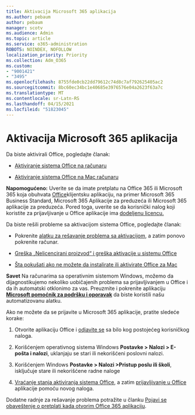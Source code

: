 ```yaml
---
title: Aktivacija Microsoft 365 aplikacija
ms.author: pebaum
author: pebaum
manager: scotv
ms.audience: Admin
ms.topic: article
ms.service: o365-administration
ROBOTS: NOINDEX, NOFOLLOW
localization_priority: Priority
ms.collection: Adm_O365
ms.custom:
- "9001421"
- "3495"
ms.openlocfilehash: 8755fde0cb22dd79612c74d8c7af792625405ac2
ms.sourcegitcommit: 8bc60ec34bc1e40685e3976576e04a2623f63a7c
ms.translationtype: MT
ms.contentlocale: sr-Latn-RS
ms.lasthandoff: 04/15/2021
ms.locfileid: "51823045"
---
```

# <a name="activating-microsoft-365-apps"></a>Aktivacija Microsoft 365 aplikacija

Da biste aktivirali Office, pogledajte članak:

- [Aktiviranje sistema Office na računaru](https://support.office.com/article/activate-office-5bd38f38-db92-448b-a982-ad170b1e187e) 

- [Aktiviranje sistema Office na Mac računaru](https://support.office.com/article/activate-office-for-mac-7f6646b1-bb14-422a-9ad4-a53410fcefb2)

**Napomogućeno:**  Uverite se da imate pretplatu na Office 365 ili Microsoft 365 koja obuhvata [Office](https://support.office.com/article/28cbc8cf-1332-4f04-9123-9b660abb629e)klijentsku aplikaciju, na primer Microsoft 365 Business Standard, Microsoft 365 Aplikacije za preduzeća ili Microsoft 365 aplikacije za preduzeća. Pored toga, uverite se da korisnički nalog koji koristite za prijavljivanje u Office aplikacije ima [dodeljenu licencu.](https://docs.microsoft.com/microsoft-365/admin/manage/assign-licenses-to-users)

Da biste rešili probleme sa aktivacijom sistema Office, pogledajte članak:

- Pokrenite [alatku za rešavanje problema sa aktivacijom](https://aka.ms/SARA-OfficeActivation-Alchemy), a zatim ponovo pokrenite računar.
- [Greška „Nelicencirani proizvod“ i greška aktivacije u sistemu Office](https://support.office.com/article/unlicensed-product-and-activation-errors-in-office-0d23d3c0-c19c-4b2f-9845-5344fedc4380)

- [Šta pokušati ako ne možete da instalirate ili aktivirate Office za Mac](https://support.office.com/article/what-to-try-if-you-can-t-install-or-activate-office-for-mac-5efba2b4-b1e6-4e5f-bf3c-6ab945d03dea)

**Savet** Na računarima sa operativnim sistemom Windows, možemo da dijagnostikujemo nekoliko uobičajenih problema sa prijavljivanjem u Office i da ih automatski otklonimo za vas. Preuzmite i pokrenite aplikaciju  **[Microsoft pomoćnik za podršku i oporavak](https://aka.ms/SaRA-OfficeSignInScenario)** da biste koristili našu automatizovanu alatku.

Ako ne možete da se prijavite u Microsoft 365 aplikacije, pratite sledeće korake:

1. Otvorite aplikaciju Office i [odjavite se](https://go.microsoft.com/fwlink/?linkid=2114082) sa bilo kog postojećeg korisničkog naloga.

2. Korišćenjem operativnog sistema Windows **Postavke > Nalozi > E-pošta i nalozi**, uklanjaju se stari ili nekorišćeni poslovni nalozi.

3. Korišćenjem Windows **Postavke > Nalozi >Pristup poslu ili školi**, isključuje stare ili nekorišćene radne naloge

4. [Vraćanje stanja aktiviranja sistema Office](https://docs.microsoft.com/office365/troubleshoot/activation/reset-office-365-proplus-activation-state), a zatim [prijavljivanje u Office](https://support.office.com/article/sign-in-to-office-b9582171-fd1f-4284-9846-bdd72bb28426) aplikacije pomoću novog naloga.

Dodatne radnje za rešavanje problema potražite u članku [Pojavi se obaveštenje o pretplati kada otvorim Office 365 aplikaciju](https://support.office.com/article/a-subscription-notice-appears-when-i-open-an-office-365-application-4cabe32c-f594-4c0e-9191-3d3ade10cceb).
